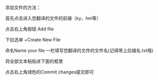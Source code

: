 添加文件的方法：

首先点击进入您翻译的文件的前缀（ky，hm等）

点击右上角按钮 Add file

下拉选单 +Create New File

命名Name your file 一栏填写您翻译的文件的文件名(记得带上后缀名.txt哦)

将全部文本粘贴进下面的框里

点击右上角绿色的Commit changes提交即可
